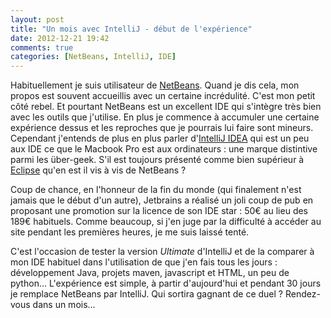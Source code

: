 ```yaml
---
layout: post
title: "Un mois avec IntelliJ - début de l'expérience"
date: 2012-12-21 19:42
comments: true
categories: [NetBeans, IntelliJ, IDE]
---
```


Habituellement je suis utilisateur de [NetBeans](http://netbeans.org/). Quand je dis cela, mon propos est souvent accueillis avec un certaine incrédulité. C'est mon petit côté rebel. Et pourtant NetBeans est un excellent IDE qui s'intègre très bien avec les outils que j'utilise. En plus je commence à accumuler une certaine expérience dessus et les reproches que je pourrais lui faire sont mineurs. Cependant j'entends de plus en plus parler d'[IntelliJ IDEA](http://www.jetbrains.com/idea/) qui est un peu aux IDE ce que le Macbook Pro est aux ordinateurs : une marque distintive parmi les über-geek. S'il est toujours présenté comme bien supérieur à [Eclipse](http://www.eclipse.org/) qu'en est il vis à vis de NetBeans ?

Coup de chance, en l'honneur de la fin du monde (qui finalement n'est jamais que le début d'un autre), Jetbrains a réalisé un joli coup de pub en proposant une promotion sur la licence de son IDE star : 50€ au lieu des 189€ habituels. Comme beaucoup, si j'en juge par la difficulté à accéder au site pendant les premières heures, je me suis laissé tenté.

C'est l'occasion de tester la version _Ultimate_ d'IntelliJ et de la comparer à mon IDE habituel dans l'utilisation de que j'en fais tous les jours : développement Java, projets maven, javascript et HTML, un peu de python... L'expérience est simple, à partir d'aujourd'hui et pendant 30 jours je remplace NetBeans par IntelliJ. Qui sortira gagnant de ce duel ? Rendez-vous dans un mois...